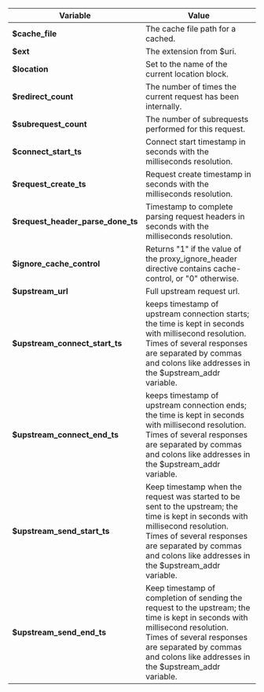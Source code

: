 | Variable                          |Value                                              |
| --------------------------------- | ------------------------------------------------- |
| **$cache_file**                   | The cache file path for a cached.                 |
| **$ext**                          | The extension from \$uri.                         |
| **$location**                     | Set to the name of the current location block.    |
| **$redirect_count**               | The number of times the current request has been internally.|
| **$subrequest_count**             | The number of subrequests performed for this request.|
| **$connect_start_ts**             | Connect start timestamp in seconds with the milliseconds resolution.|
| **$request_create_ts**            | Request create timestamp in seconds with the milliseconds resolution.|
| **$request_header_parse_done_ts** | Timestamp to complete parsing request headers in seconds with the milliseconds resolution.|
| **$ignore_cache_control**         | Returns "1" if the value of the proxy_ignore_header directive contains cache-control, or "0" otherwise.|
| **$upstream_url**                 | Full upstream request url.                         |
| **$upstream_connect_start_ts**    | keeps timestamp of upstream connection starts; the time is kept in seconds with millisecond resolution. Times of several responses are separated by commas and colons like addresses in the $upstream_addr variable.|
| **$upstream_connect_end_ts**      | keeps timestamp of upstream connection ends; the time is kept in seconds with millisecond resolution. Times of several responses are separated by commas and colons like addresses in the $upstream_addr variable.|
| **$upstream_send_start_ts**       | Keep timestamp when the request was started to be sent to the upstream; the time is kept in seconds with millisecond resolution. Times of several responses are separated by commas and colons like addresses in the $upstream_addr variable.|
| **$upstream_send_end_ts**         | Keep timestamp of completion of sending the request to the upstream; the time is kept in seconds with millisecond resolution. Times of several responses are separated by commas and colons like addresses in the $upstream_addr variable.|